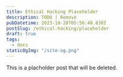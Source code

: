```yaml
---
title: Ethical Hacking Placeholder
description: TODO | Remove
pubDatetime: 2023-10-28T05:56:48.830Z
postSlug: /ethical-hacking/placeholder
draft: true
tags:
  - docs
staticOgImg: "/site-og.png"
---
```


This is a placholder post that will be deleted.
